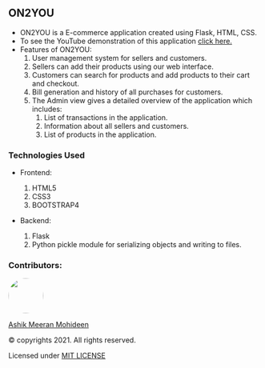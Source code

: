 ## ON2YOU
- ON2YOU is a E-commerce application created using Flask, HTML, CSS.
- To see the YouTube demonstration of this application [click here.](https://youtu.be/IXl04amYAxA)
- Features of ON2YOU:
  1. User management system for sellers and customers.
  2. Sellers can add their products using our web interface.
  3. Customers can search for products and add products to their cart and checkout.
  4. Bill generation and history of all purchases for customers.
  5. The Admin view gives a detailed overview of the application which includes:
      1. List of transactions in the application.
      2. Information about all sellers and customers.
      3. List of products in the application.
 
### Technologies Used
- Frontend:
  1. HTML5
  2. CSS3
  3. BOOTSTRAP4
 
- Backend:
  1. Flask
  2. Python pickle module for serializing objects and writing to files.
  
### Contributors:
<a href="https://github.com/ASHIK11ab">
  <img style="border-radius: 50px" src="https://avatars2.githubusercontent.com/u/58099865?s=460&u=dc835e2281a9265edf2b48059f1c8151be89a1b1&v=4" width="70px" height = "70px"> 
</a> 

[Ashik Meeran Mohideen](https://github.com/ASHIK11ab)

&copy; copyrights 2021. All rights reserved.

Licensed under [MIT LICENSE](https://github.com/ASHIK11ab/ON2YOU/blob/master/LICENSE)

